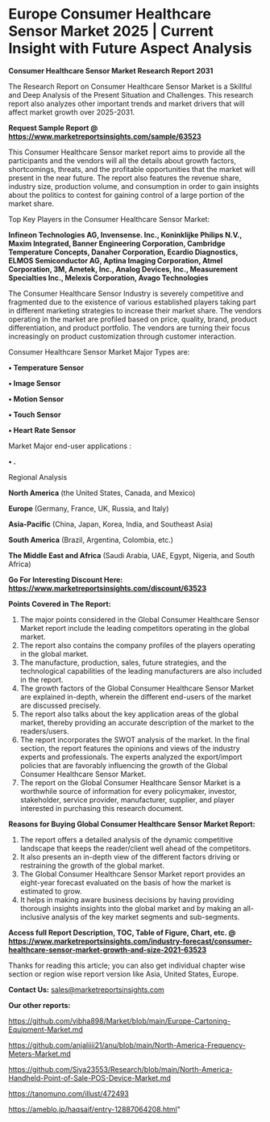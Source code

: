 # Europe Consumer Healthcare Sensor Market 2025 | Current Insight with Future Aspect Analysis

<strong>Consumer Healthcare Sensor Market Research Report 2031</strong>

The Research Report on Consumer Healthcare Sensor Market is a Skillful and Deep Analysis of the Present Situation and Challenges. This research report also analyzes other important trends and market drivers that will affect market growth over 2025-2031.

<strong>Request Sample Report @ <a href=https://www.marketreportsinsights.com/sample/63523>https://www.marketreportsinsights.com/sample/63523</a></strong>

This Consumer Healthcare Sensor market report aims to provide all the participants and the vendors will all the details about growth factors, shortcomings, threats, and the profitable opportunities that the market will present in the near future. The report also features the revenue share, industry size, production volume, and consumption in order to gain insights about the politics to contest for gaining control of a large portion of the market share.

Top Key Players in the Consumer Healthcare Sensor Market:

<strong>Infineon Technologies AG, Invensense. Inc., Koninklijke Philips N.V., Maxim Integrated, Banner Engineering Corporation, Cambridge Temperature Concepts, Danaher Corporation, Ecardio Diagnostics, ELMOS Semiconductor AG, Aptina Imaging Corporation, Atmel Corporation, 3M, Ametek, Inc., Analog Devices, Inc., Measurement Specialties Inc., Melexis Corporation, Avago Technologies</strong>

The Consumer Healthcare Sensor Industry is severely competitive and fragmented due to the existence of various established players taking part in different marketing strategies to increase their market share. The vendors operating in the market are profiled based on price, quality, brand, product differentiation, and product portfolio. The vendors are turning their focus increasingly on product customization through customer interaction.

Consumer Healthcare Sensor Market Major Types are:

<strong>• Temperature Sensor

• Image Sensor

• Motion Sensor

• Touch Sensor

• Heart Rate Sensor</strong>

Market Major end-user applications :

<strong>• .</strong>

Regional Analysis

</u><strong><b>North America</b></strong> (the United States, Canada, and Mexico)

<strong><b>Europe </b></strong>(Germany, France, UK, Russia, and Italy)

<strong><b>Asia-Pacific</b></strong> (China, Japan, Korea, India, and Southeast Asia)

<strong><b>South America</b></strong> (Brazil, Argentina, Colombia, etc.)

<strong><b>The Middle East and Africa</b></strong> (Saudi Arabia, UAE, Egypt, Nigeria, and South Africa)

<strong>Go For Interesting Discount Here: <a href=https://www.marketreportsinsights.com/discount/63523>https://www.marketreportsinsights.com/discount/63523</a></strong>

<strong>Points Covered in The Report:</strong>
<ol>
  <li>The major points considered in the Global Consumer Healthcare Sensor Market report include the leading competitors operating in the global market.</li>
  <li>The report also contains the company profiles of the players operating in the global market.</li>
  <li>The manufacture, production, sales, future strategies, and the technological capabilities of the leading manufacturers are also included in the report.</li>
  <li>The growth factors of the Global Consumer Healthcare Sensor Market are explained in-depth, wherein the different end-users of the market are discussed precisely.</li>
  <li>The report also talks about the key application areas of the global market, thereby providing an accurate description of the market to the readers/users.</li>
  <li>The report incorporates the SWOT analysis of the market. In the final section, the report features the opinions and views of the industry experts and professionals. The experts analyzed the export/import policies that are favorably influencing the growth of the Global Consumer Healthcare Sensor Market.</li>
  <li>The report on the Global Consumer Healthcare Sensor Market is a worthwhile source of information for every policymaker, investor, stakeholder, service provider, manufacturer, supplier, and player interested in purchasing this research document.</li>
</ol>
<strong>Reasons for Buying Global Consumer Healthcare Sensor Market Report:</strong>

<ol>
  <li>The report offers a detailed analysis of the dynamic competitive landscape that keeps the reader/client well ahead of the competitors.</li>
  <li>It also presents an in-depth view of the different factors driving or restraining the growth of the global market.</li>
  <li>The Global Consumer Healthcare Sensor Market report provides an eight-year forecast evaluated on the basis of how the market is estimated to grow.</li>
  <li>It helps in making aware business decisions by having providing thorough insights insights into the global market and by making an all-inclusive analysis of the key market segments and sub-segments.</li>
</ol>
<strong>Access full Report Description, TOC, Table of Figure, Chart, etc. @ <a href=https://www.marketreportsinsights.com/industry-forecast/consumer-healthcare-sensor-market-growth-and-size-2021-63523>https://www.marketreportsinsights.com/industry-forecast/consumer-healthcare-sensor-market-growth-and-size-2021-63523</a></strong>


Thanks for reading this article; you can also get individual chapter wise section or region wise report version like Asia, United States, Europe.

<strong>Contact Us:</strong>
sales@marketreportsinsights.com

<strong>Our other reports:</strong>

<a href=https://github.com/vibha898/Market/blob/main/Europe-Cartoning-Equipment-Market.md>https://github.com/vibha898/Market/blob/main/Europe-Cartoning-Equipment-Market.md</a>

<a href=https://github.com/anjaliiii21/anu/blob/main/North-America-Frequency-Meters-Market.md>https://github.com/anjaliiii21/anu/blob/main/North-America-Frequency-Meters-Market.md</a>

<a href=https://github.com/Siya23553/Research/blob/main/North-America-Handheld-Point-of-Sale-POS-Device-Market.md>https://github.com/Siya23553/Research/blob/main/North-America-Handheld-Point-of-Sale-POS-Device-Market.md</a>

<a href=https://tanomuno.com/illust/472493>https://tanomuno.com/illust/472493</a>

<a href=https://ameblo.jp/haqsaif/entry-12887064208.html>https://ameblo.jp/haqsaif/entry-12887064208.html</a>"
